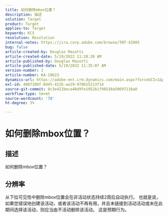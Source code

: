 ```yaml
---
title: 如何删除mbox位置？
description: 描述
solution: Target
product: Target
applies-to: Target
keywords: KCS
resolution: Resolution
internal-notes: https://jira.corp.adobe.com/browse/TNT-42085
bug: false
article-created-by: Douglas Masotti
article-created-date: 5/19/2022 11:28:20 AM
article-published-by: Douglas Masotti
article-published-date: 5/19/2022 11:35:07 AM
version-number: 1
article-number: KA-19623
dynamics-url: https://adobe-ent.crm.dynamics.com/main.aspx?forceUCI=1&pagetype=entityrecord&etn=knowledgearticle&id=09bdf6c7-66d7-ec11-a7b5-000d3a3add22
exl-id: 4887100f-0d45-412b-ae29-978615213f14
source-git-commit: 0c3e421beca46d9fe1952b1f98538a50697216a0
workflow-type: tm+mt
source-wordcount: '78'
ht-degree: 3%

---
```


# 如何删除mbox位置？

## 描述

如何删除mbox位置？

## 分辨率


从下拉可见性中删除mbox位置会在非活动状态持续2周后自动执行。 也就是说，如果您错误地创建该活动，或者该活动不再有用，并且未链接到活动活动或未在此期间选择该活动，则应当由不活动删除该活动。 这是预期行为。
